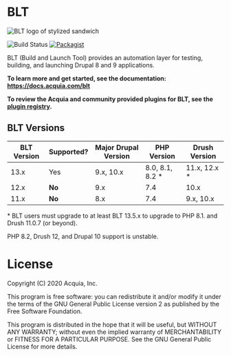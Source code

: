 # BLT

![BLT logo of stylized sandwich](https://github.com/acquia/blt/raw/11.x/docs/_static/blt-logo.png)

![Build Status](https://github.com/acquia/blt/actions/workflows/orca.yml/badge.svg?main) [![Packagist](https://img.shields.io/packagist/v/acquia/blt.svg)](https://packagist.org/packages/acquia/blt)

BLT (Build and Launch Tool) provides an automation layer for testing, building, and launching Drupal 8 and 9 applications.

**To learn more and get started, see the documentation: https://docs.acquia.com/blt**

**To review the Acquia and community provided plugins for BLT, see the [plugin registry](https://support-acquia.force.com/s/article/360046918614-Acquia-BLT-Plugins).**

## BLT Versions

| BLT Version | Supported? | Major Drupal Version | PHP Version     | Drush Version |
|-------------|------------|----------------------|-----------------|---------------|
| 13.x        | Yes        | 9.x, 10.x            | 8.0, 8.1, 8.2 * | 11.x, 12.x *  |
| 12.x        | **No**     | 9.x                  | 7.4             | 10.x          |
| 11.x        | **No**     | 8.x                  | 7.4             | 9.x, 10.x     |

\* BLT users must upgrade to at least BLT 13.5.x to upgrade to PHP 8.1. and Drush 11.0.7 (or beyond).

PHP 8.2, Drush 12, and Drupal 10 support is unstable.

# License

Copyright (C) 2020 Acquia, Inc.

This program is free software: you can redistribute it and/or modify it under the terms of the GNU General Public License version 2 as published by the Free Software Foundation.

This program is distributed in the hope that it will be useful, but WITHOUT ANY WARRANTY; without even the implied warranty of MERCHANTABILITY or FITNESS FOR A PARTICULAR PURPOSE.  See the GNU General Public License for more details.
